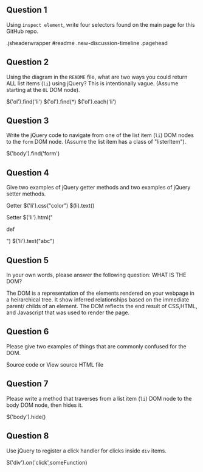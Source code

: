 ## Question 1

Using `inspect element`, write four selectors found on the main page for this
GitHub repo.

<!-- your answer starts here -->
.jsheaderwrapper
#readme
.new-discussion-timeline
.pagehead

<!-- your answer ends here -->

## Question 2

Using the diagram in the `README` file, what are two ways you could return ALL
list items (`li`) using jQuery? This is intentionally vague. (Assume starting
at the `OL` DOM node).

<!-- your answer starts here -->
$('ol').find('li')
$('ol').find(*)
$('ol').each('li')
<!-- your answer ends here -->

## Question 3

Write the jQuery code to navigate from one of the list item (`li`) DOM nodes to
the `form` DOM node. (Assume the list item has a class of "listerItem").

<!-- your answer starts here -->
$('body').find('form')
<!-- your answer ends here -->

## Question 4

Give two examples of jQuery getter methods and two examples of jQuery setter
methods.

<!-- your answer starts here -->
Getter
$('li').css("color")
$(li).text()


Setter
$('li').html("<p>def</p>")
$('li').text("abc")
<!-- your answer ends here -->

## Question 5

In your own words, please answer the following question: WHAT IS THE DOM?

<!-- your answer starts here -->
The DOM is a representation of the elements rendered on your webpage in a heirarchical tree.  It show inferred relationships based on the immediate parent/ childs of an element.  The DOM reflects the end result of CSS,HTML, and Javascript that was used to render the page.
<!-- your answer ends here -->

## Question 6

Please give two examples of things that are commonly confused for the DOM.

<!-- your answer starts here -->
Source code or View source
HTML file
<!-- your answer ends here -->

## Question 7

Please write a method that traverses from a list item (`li`) DOM node to the
body DOM node, then hides it.

<!-- your answer starts here -->
$('body').hide()
<!-- your answer ends here -->

## Question 8

Use jQuery to register a click handler for clicks inside `div` items.

<!-- your answer starts here -->
S('div').on('click',someFunction)
<!-- your answer ends here -->
